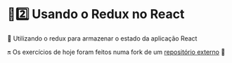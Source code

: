 # :sunrise::two: Usando o Redux no React

:basket: Utilizando o redux para armazenar o estado da aplicação React

:on: Os exercícios de hoje foram feitos numa fork de um [repositório externo](https://github.com/KevinFraga/exercise-react-with-redux-intro) :link:
